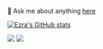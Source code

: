 💬 Ask me about anything [here](https://github.com/ezrakaba1//issues)

[![Ezra's GitHub stats](https://github-readme-stats.vercel.app/api?username=ezrakaba1&show_icons=true&theme=radical)](https://github.com/anuraghazra/github-readme-stats)

<img src="https://github-readme-streak-stats.herokuapp.com/?user=ezrakaba1"/>

<img src="https://github-readme-stats.vercel.app/api/top-langs?username=neubig&layout=compact"/>
